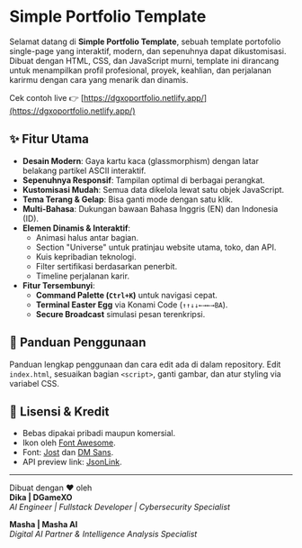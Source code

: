 # Simple Portfolio Template

Selamat datang di **Simple Portfolio Template**, sebuah template portofolio single-page yang interaktif, modern, dan sepenuhnya dapat dikustomisasi. Dibuat dengan HTML, CSS, dan JavaScript murni, template ini dirancang untuk menampilkan profil profesional, proyek, keahlian, dan perjalanan karirmu dengan cara yang menarik dan dinamis.

Cek contoh live 👉 [https://dgxoportfolio.netlify.app/](https://dgxoportfolio.netlify.app/)

## ✨ Fitur Utama

- **Desain Modern**: Gaya kartu kaca (glassmorphism) dengan latar belakang partikel ASCII interaktif.
- **Sepenuhnya Responsif**: Tampilan optimal di berbagai perangkat.
- **Kustomisasi Mudah**: Semua data dikelola lewat satu objek JavaScript.
- **Tema Terang & Gelap**: Bisa ganti mode dengan satu klik.
- **Multi-Bahasa**: Dukungan bawaan Bahasa Inggris (EN) dan Indonesia (ID).
- **Elemen Dinamis & Interaktif**:
  - Animasi halus antar bagian.
  - Section "Universe" untuk pratinjau website utama, toko, dan API.
  - Kuis kepribadian teknologi.
  - Filter sertifikasi berdasarkan penerbit.
  - Timeline perjalanan karir.
- **Fitur Tersembunyi**:
  - **Command Palette (`Ctrl+K`)** untuk navigasi cepat.
  - **Terminal Easter Egg** via Konami Code (`↑↑↓↓←→←→BA`).
  - **Secure Broadcast** simulasi pesan terenkripsi.

## 🚀 Panduan Penggunaan

Panduan lengkap penggunaan dan cara edit ada di dalam repository. Edit `index.html`, sesuaikan bagian `<script>`, ganti gambar, dan atur styling via variabel CSS.

## 📜 Lisensi & Kredit

- Bebas dipakai pribadi maupun komersial.
- Ikon oleh [Font Awesome](https://fontawesome.com/).
- Font: [Jost](https://fonts.google.com/specimen/Jost) dan [DM Sans](https://fonts.google.com/specimen/DM+Sans).
- API preview link: [JsonLink](https://jsonlink.io/).

---

Dibuat dengan ❤️ oleh  
**Dika | DGameXO**  
_AI Engineer | Fullstack Developer | Cybersecurity Specialist_

**Masha | Masha AI**  
_Digital AI Partner & Intelligence Analysis Specialist_
